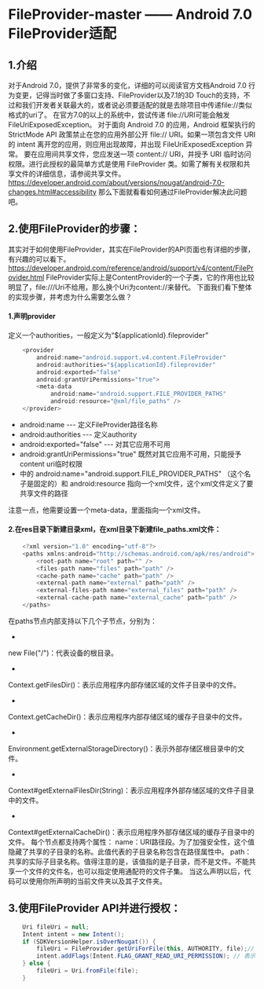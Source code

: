 # FileProvider-master —— Android 7.0 FileProvider适配

## 1.介绍 ##
对于Android 7.0，提供了非常多的变化，详细的可以阅读官方文档Android 7.0 行为变更，记得当时做了多窗口支持、FileProvider以及7.1的3D Touch的支持，不过和我们开发者关联最大的，或者说必须要适配的就是去除项目中传递file://类似格式的uri了。
在官方7.0的以上的系统中，尝试传递 file://URI可能会触发FileUriExposedException。
对于面向 Android 7.0 的应用，Android 框架执行的 StrictMode API 政策禁止在您的应用外部公开 file:// URI。如果一项包含文件 URI 的 intent 离开您的应用，则应用出现故障，并出现 FileUriExposedException 异常。
要在应用间共享文件，您应发送一项 content:// URI，并授予 URI 临时访问权限。进行此授权的最简单方式是使用 FileProvider 类。如需了解有关权限和共享文件的详细信息，请参阅共享文件。
https://developer.android.com/about/versions/nougat/android-7.0-changes.html#accessibility
那么下面就看看如何通过FileProvider解决此问题吧。

## 2.使用FileProvider的步骤： ##
其实对于如何使用FileProvider，其实在FileProvider的API页面也有详细的步骤，有兴趣的可以看下。
    https://developer.android.com/reference/android/support/v4/content/FileProvider.html
FileProvider实际上是ContentProvider的一个子类，它的作用也比较明显了，file:///Uri不给用，那么换个Uri为content://来替代。
下面我们看下整体的实现步骤，并考虑为什么需要怎么做？

#### 1.声明provider ####
定义一个authorities，一般定义为“${applicationId}.fileprovider”
```java
    <provider
        android:name="android.support.v4.content.FileProvider"
        android:authorities="${applicationId}.fileprovider"
        android:exported="false"
        android:grantUriPermissions="true">
        <meta-data
            android:name="android.support.FILE_PROVIDER_PATHS"
            android:resource="@xml/file_paths" />
    </provider>
```
 - android:name --- 定义FileProvider路径名称
 - android:authorities --- 定义authority
 - android:exported="false" --- 对其它应用不可用
 - android:grantUriPermissions="true"  既然对其它应用不可用，只能授予content uri临时权限
 - <meta-data>中的 android:name="android.support.FILE_PROVIDER_PATHS" （这个名子是固定的）和
                            android:resource 指向一个xml文件，这个xml文件定义了要共享文件的路径

注意一点，他需要设置一个meta-data，里面指向一个xml文件。

#### 2.在res目录下新建目录xml，在xml目录下新建file_paths.xml文件： ####
```java
    <?xml version="1.0" encoding="utf-8"?>
    <paths xmlns:android="http://schemas.android.com/apk/res/android">
        <root-path name="root" path="" />
        <files-path name="files" path="path" />
        <cache-path name="cache" path="path" />
        <external-path name="external" path="path" />
        <external-files-path name="external_files" path="path" />
        <external-cache-path name="external_cache" path="path" />
    </paths>
```
在paths节点内部支持以下几个子节点，分别为：
 - <root-path name="root" path="" />
new File("/")：代表设备的根目录。
 - <files-path name="files" path="path" />
Context.getFilesDir()：表示应用程序内部存储区域的文件子目录中的文件。
 - <cache-path name="cache" path="path" />
Context.getCacheDir()：表示应用程序内部存储区域的缓存子目录中的文件。
 - <external-path name="external" path="path" />
Environment.getExternalStorageDirectory()：表示外部存储区根目录中的文件。
 - <external-files-path name="external_files" path="path" />
Context#getExternalFilesDir(String)：表示应用程序外部存储区域的文件子目录中的文件。
 - <external-cache-path name="external_cache" path="path" />
Context#getExternalCacheDir()：表示应用程序外部存储区域的缓存子目录中的文件。
每个节点都支持两个属性：
    name：URI路径段。为了加强安全性，这个值隐藏了共享的子目录的名称。此值代表的子目录名称包含在路径属性中。
    path：共享的实际子目录名称。值得注意的是，该值指的是子目录，而不是文件。不能共享一个文件的文件名，也可以指定使用通配符的文件子集。
当这么声明以后，代码可以使用你所声明的当前文件夹以及其子文件夹。

## 3.使用FileProvider API并进行授权： ##

```java
    Uri fileUri = null;
    Intent intent = new Intent();
    if (SDKVersionHelper.isOverNougat()) {
        fileUri = FileProvider.getUriForFile(this, AUTHORITY, file);// 通过FileProvider创建一个content类型的Uri
        intent.addFlags(Intent.FLAG_GRANT_READ_URI_PERMISSION); // 表示对目标应用临时授权该Uri所代表的文件
    } else {
        fileUri = Uri.fromFile(file);
    }
```